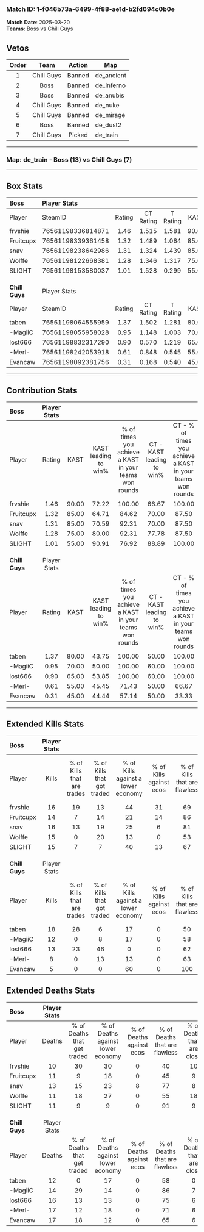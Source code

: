 ### Match ID: 1-f046b73a-6499-4f88-ae1d-b2fd094c0b0e  
**Match Date**: 2025-03-20  
**Teams**: Boss vs Chill Guys  

## Vetos  

| Order | Team | Action | Map |
| :---: | :--: | :----: | --- |
| 1 | Chill Guys | Banned | de_ancient |
| 2 | Boss | Banned | de_inferno |
| 3 | Boss | Banned | de_anubis |
| 4 | Chill Guys | Banned | de_nuke |
| 5 | Chill Guys | Banned | de_mirage |
| 6 | Boss | Banned | de_dust2 |
| 7 | Chill Guys | Picked | de_train |

---  

### **Map**: de_train - Boss (13) vs Chill Guys (7)  
---  

## Box Stats  

| **Boss**       | Player Stats      |        |           |          |       |      |       |         |        |      |     |
| :- | :- | :-: | :-: | :-: | :-: | :-: | :-: | :-: | :-: | :-: | :-: |
| Player         | SteamID           | Rating | CT Rating | T Rating | KAST  | ADR  | Kills | Assists | Deaths | K/D  | HS% |
| frvshie        | 76561198336814871 |  1.46  |   1.515   |  1.581   | 90.00 | 88.6 |  16   |    7    |   10   | 1.60 | 43  |
| Fruitcupx      | 76561198339361458 |  1.32  |   1.489   |  1.064   | 85.00 | 86.9 |  14   |    9    |   11   | 1.27 | 64  |
| snav           | 76561198238642986 |  1.31  |   1.324   |  1.439   | 85.00 | 81.5 |  16   |    5    |   13   | 1.23 | 62  |
| Wolffe         | 76561198122668381 |  1.28  |   1.346   |  1.317   | 75.00 | 91.3 |  15   |    5    |   11   | 1.36 | 53  |
| SLIGHT         | 76561198153580037 |  1.01  |   1.528   |  0.299   | 55.00 | 59.4 |  15   |    0    |   11   | 1.36 |  6  |
|                |                   |        |           |          |       |      |       |         |        |      |     |
|                |                   |        |           |          |       |      |       |         |        |      |     |
|                |                   |        |           |          |       |      |       |         |        |      |     |
| **Chill Guys** | Player Stats      |        |           |          |       |      |       |         |        |      |     |
| Player         | SteamID           | Rating | CT Rating | T Rating | KAST  | ADR  | Kills | Assists | Deaths | K/D  | HS% |
| taben          | 76561198064555959 |  1.37  |   1.502   |  1.281   | 80.00 | 81.0 |  18   |    1    |   12   | 1.50 | 50  |
| -MagiiC        | 76561198055958028 |  0.95  |   1.148   |  1.003   | 70.00 | 67.7 |  12   |    4    |   14   | 0.86 | 66  |
| lost666        | 76561198832317290 |  0.90  |   0.570   |  1.219   | 65.00 | 69.0 |  13   |    2    |   16   | 0.81 | 61  |
| -Merl-         | 76561198242053918 |  0.61  |   0.848   |  0.545   | 55.00 | 71.1 |   8   |    6    |   17   | 0.47 | 62  |
| Evancaw        | 76561198092381756 |  0.31  |   0.168   |  0.540   | 45.00 | 43.8 |   5   |    3    |   17   | 0.29 | 100 |
---  

## Contribution Stats  

| **Boss**       | Player Stats |       |                      |                                                        |                           |                                                             |                          |                                                            |
| :- | :-: | :-: | :-: | :-: | :-: | :-: | :-: | :-: |
| Player         |    Rating    | KAST  | KAST leading to win% | % of times you achieve a KAST in your teams won rounds | CT - KAST leading to win% | CT - % of times you achieve a KAST in your teams won rounds | T - KAST leading to win% | T - % of times you achieve a KAST in your teams won rounds |
| frvshie        |     1.46     | 90.00 |        72.22         |                         100.00                         |           66.67           |                           100.00                            |          83.33           |                           100.00                           |
| Fruitcupx      |     1.32     | 85.00 |        64.71         |                         84.62                          |           70.00           |                            87.50                            |          57.14           |                           80.00                            |
| snav           |     1.31     | 85.00 |        70.59         |                         92.31                          |           70.00           |                            87.50                            |          71.43           |                           100.00                           |
| Wolffe         |     1.28     | 75.00 |        80.00         |                         92.31                          |           77.78           |                            87.50                            |          83.33           |                           100.00                           |
| SLIGHT         |     1.01     | 55.00 |        90.91         |                         76.92                          |           88.89           |                           100.00                            |          100.00          |                           40.00                            |
|                |              |       |                      |                                                        |                           |                                                             |                          |                                                            |
|                |              |       |                      |                                                        |                           |                                                             |                          |                                                            |
|                |              |       |                      |                                                        |                           |                                                             |                          |                                                            |
| **Chill Guys** | Player Stats |       |                      |                                                        |                           |                                                             |                          |                                                            |
| Player         |    Rating    | KAST  | KAST leading to win% | % of times you achieve a KAST in your teams won rounds | CT - KAST leading to win% | CT - % of times you achieve a KAST in your teams won rounds | T - KAST leading to win% | T - % of times you achieve a KAST in your teams won rounds |
| taben          |     1.37     | 80.00 |        43.75         |                         100.00                         |           50.00           |                           100.00                            |          40.00           |                           100.00                           |
| -MagiiC        |     0.95     | 70.00 |        50.00         |                         100.00                         |           60.00           |                           100.00                            |          44.44           |                           100.00                           |
| lost666        |     0.90     | 65.00 |        53.85         |                         100.00                         |           60.00           |                           100.00                            |          50.00           |                           100.00                           |
| -Merl-         |     0.61     | 55.00 |        45.45         |                         71.43                          |           50.00           |                            66.67                            |          42.86           |                           75.00                            |
| Evancaw        |     0.31     | 45.00 |        44.44         |                         57.14                          |           50.00           |                            33.33                            |          42.86           |                           75.00                            |
---  

## Extended Kills Stats  

| **Boss**       | Player Stats |                            |                            |                                    |                         |                              |                                 |                                       |                    |           |
| :- | :-: | :-: | :-: | :-: | :-: | :-: | :-: | :-: | :-: | :-: |
| Player         |    Kills     | % of Kills that are trades | % of Kills that got traded | % of Kills against a lower economy | % of Kills against ecos | % of Kills that are flawless | % of Kills that are close duels | % of Kills that are assisted by flash | Pistol Round Kills | AWP Kills |
| frvshie        |      16      |             19             |             13             |                 44                 |           31            |              69              |                0                |                   6                   |         0          |     0     |
| Fruitcupx      |      14      |             7              |             14             |                 21                 |           14            |              86              |                0                |                   0                   |         3          |     0     |
| snav           |      16      |             13             |             19             |                 25                 |            6            |              81              |                0                |                   6                   |         4          |     1     |
| Wolffe         |      15      |             0              |             20             |                 13                 |            0            |              53              |               20                |                   7                   |         2          |     1     |
| SLIGHT         |      15      |             7              |             7              |                 40                 |           13            |              67              |                7                |                   7                   |         1          |    12     |
|                |              |                            |                            |                                    |                         |                              |                                 |                                       |                    |           |
|                |              |                            |                            |                                    |                         |                              |                                 |                                       |                    |           |
|                |              |                            |                            |                                    |                         |                              |                                 |                                       |                    |           |
| **Chill Guys** | Player Stats |                            |                            |                                    |                         |                              |                                 |                                       |                    |           |
| Player         |    Kills     | % of Kills that are trades | % of Kills that got traded | % of Kills against a lower economy | % of Kills against ecos | % of Kills that are flawless | % of Kills that are close duels | % of Kills that are assisted by flash | Pistol Round Kills | AWP Kills |
| taben          |      18      |             28             |             6              |                 17                 |            0            |              50              |                6                |                   6                   |         4          |     6     |
| -MagiiC        |      12      |             0              |             8              |                 17                 |            0            |              58              |               33                |                   0                   |         0          |     0     |
| lost666        |      13      |             23             |             46             |                 0                  |            0            |              62              |                0                |                   8                   |         1          |     0     |
| -Merl-         |      8       |             0              |             13             |                 13                 |            0            |              63              |               13                |                   0                   |         1          |     0     |
| Evancaw        |      5       |             0              |             0              |                 60                 |            0            |             100              |                0                |                   0                   |         0          |     0     |
## Extended Deaths Stats  

| **Boss**       | Player Stats |                             |                                   |                          |                               |                            |                           |               |
| :- | :-: | :-: | :-: | :-: | :-: | :-: | :-: | :-: |
| Player         |    Deaths    | % of Deaths that get traded | % of Deaths against lower economy | % of Deaths against ecos | % of Deaths that are flawless | % of Deaths that are close | % of Deaths while blinded | Deaths to AWP |
| frvshie        |      10      |             30              |                30                 |            0             |              40               |             10             |             0             |       1       |
| Fruitcupx      |      11      |              9              |                18                 |            0             |              45               |             9              |             9             |       3       |
| snav           |      13      |             15              |                23                 |            8             |              77               |             8              |             0             |       1       |
| Wolffe         |      11      |             18              |                27                 |            0             |              55               |             18             |             0             |       1       |
| SLIGHT         |      11      |              9              |                 9                 |            0             |              91               |             9              |             9             |       0       |
|                |              |                             |                                   |                          |                               |                            |                           |               |
|                |              |                             |                                   |                          |                               |                            |                           |               |
|                |              |                             |                                   |                          |                               |                            |                           |               |
| **Chill Guys** | Player Stats |                             |                                   |                          |                               |                            |                           |               |
| Player         |    Deaths    | % of Deaths that get traded | % of Deaths against lower economy | % of Deaths against ecos | % of Deaths that are flawless | % of Deaths that are close | % of Deaths while blinded | Deaths to AWP |
| taben          |      12      |              0              |                17                 |            0             |              58               |             0              |             8             |       1       |
| -MagiiC        |      14      |             29              |                14                 |            0             |              86               |             7              |             7             |       2       |
| lost666        |      16      |             13              |                13                 |            0             |              75               |             6              |             0             |       5       |
| -Merl-         |      17      |             12              |                18                 |            0             |              71               |             6              |             0             |       2       |
| Evancaw        |      17      |             18              |                12                 |            0             |              65               |             6              |            12             |       4       |
